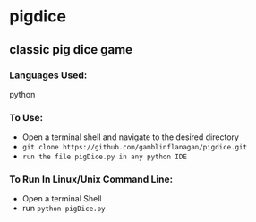 # pigdice
## classic pig dice game


### Languages Used:

python


### To Use:

* Open a terminal shell and navigate to the desired directory 
* `git clone https://github.com/gamblinflanagan/pigdice.git`
* `run the file pigDice.py in any python IDE`

### To Run In Linux/Unix Command Line:

* Open a terminal Shell
* run `python pigDice.py`
